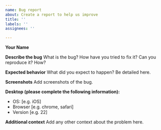 ```yaml
---
name: Bug report
about: Create a report to help us improve
title: ''
labels: ''
assignees: ''

---
```


**Your Name**


**Describe the bug**
What is the bug? How have you tried to fix it? Can you reproduce it? How?


**Expected behavior**
What did you expect to happen? Be detailed here. 

**Screenshots**
Add screenshots of the bug.

**Desktop (please complete the following information):**
 - OS: [e.g. iOS]
 - Browser [e.g. chrome, safari]
 - Version [e.g. 22]

**Additional context**
Add any other context about the problem here.

